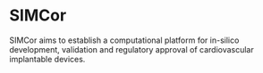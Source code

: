 # SIMCor
SIMCor aims to establish a computational platform for in-silico development, validation and regulatory approval of cardiovascular implantable devices.
